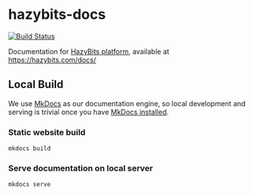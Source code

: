 # hazybits-docs

[![Build Status](https://travis-ci.org/hazy-bits/hazybits-docs.svg?branch=master)](https://travis-ci.org/hazy-bits/hazybits-docs)

Documentation for [HazyBits platform](https://hazybits.com), available at https://hazybits.com/docs/

## Local Build
We use [MkDocs](http://www.mkdocs.org/) as our documentation engine, so local development and serving 
is trivial once you have [MkDocs installed](http://www.mkdocs.org/#installation).

### Static website build

```
mkdocs build
```

### Serve documentation on local server

```
mkdocs serve
```

